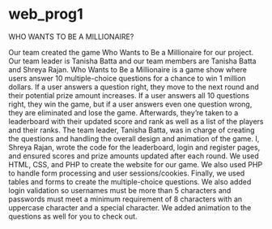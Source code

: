 # web_prog1
WHO WANTS TO BE A MILLIONAIRE?


Our team created the game Who Wants to Be a Millionaire for our project. Our team leader
is Tanisha Batta and our team members are Tanisha Batta and Shreya Rajan. Who Wants to
Be a Millionaire is a game show where users answer 10 multiple-choice questions for a
chance to win 1 million dollars. If a user answers a question right, they move to the next
round and their potential prize amount increases. If a user answers all 10 questions right, they
win the game, but if a user answers even one question wrong, they are eliminated and lose
the game. Afterwards, they’re taken to a leaderboard with their updated score and rank as
well as a list of the players and their ranks. The team leader, Tanisha Batta, was in charge of
creating the questions and handling the overall design and animation of the game. I, Shreya
Rajan, wrote the code for the leaderboard, login and register pages, and ensured scores and
prize amounts updated after each round. We used HTML, CSS, and PHP to create the
website for our game. We also used PHP to handle form processing and user
sessions/cookies. Finally, we used tables and forms to create the multiple-choice questions.
We also added login validation so usernames must be more than 5 characters and passwords
must meet a minimum requirement of 8 characters with an uppercase character and a special
character. We added animation to the questions as well for you to check out.
